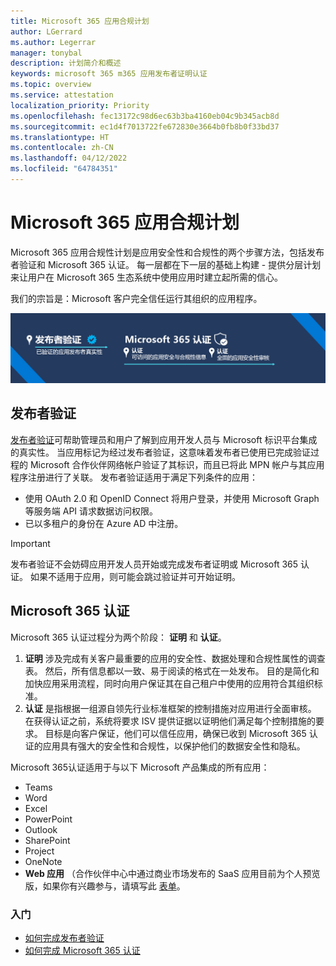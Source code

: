 ```yaml
---
title: Microsoft 365 应用合规计划
author: LGerrard
ms.author: Legerrar
manager: tonybal
description: 计划简介和概述
keywords: microsoft 365 m365 应用发布者证明认证
ms.topic: overview
ms.service: attestation
localization_priority: Priority
ms.openlocfilehash: fec13172c98d6ec63b3ba4160eb04c9b345acb8d
ms.sourcegitcommit: ec1d4f7013722fe672830e3664b0fb8b0f33bd37
ms.translationtype: HT
ms.contentlocale: zh-CN
ms.lasthandoff: 04/12/2022
ms.locfileid: "64784351"
---
```

# <a name="microsoft-365-app-compliance-program"></a>Microsoft 365 应用合规计划

Microsoft 365 应用合规性计划是应用安全性和合规性的两个步骤方法，包括发布者验证和 Microsoft 365 认证。 每一层都在下一层的基础上构建 - 提供分层计划来让用户在 Microsoft 365 生态系统中使用应用时建立起所需的信心。  

我们的宗旨是：Microsoft 客户完全信任运行其组织的应用程序。

![实现应用合规性的两层方法](media/Microsoft365AppComplianceBanner.png)

## <a name="publisher-verification"></a>发布者验证

[发布者验证](/azure/active-directory/develop/publisher-verification-overview)可帮助管理员和用户了解到应用开发人员与 Microsoft 标识平台集成的真实性。 当应用标记为经过发布者验证，这意味着发布者已使用已完成验证过程的 Microsoft 合作伙伴网络帐户验证了其标识，而且已将此 MPN 帐户与其应用程序注册进行了关联。
发布者验证适用于满足下列条件的应用：  
- 使用 OAuth 2.0 和 OpenID Connect 将用户登录，并使用 Microsoft Graph 等服务端 API 请求数据访问权限。 
- 已以多租户的身份在 Azure AD 中注册。  

> [!IMPORTANT]
> 发布者验证不会妨碍应用开发人员开始或完成发布者证明或 Microsoft 365 认证。 如果不适用于应用，则可能会跳过验证并可开始证明。

## <a name="microsoft-365-certification"></a>Microsoft 365 认证
Microsoft 365 认证过程分为两个阶段： **证明** 和 **认证**。
1.  **证明** 涉及完成有关客户最重要的应用的安全性、数据处理和合规性属性的调查表。 然后，所有信息都以一致、易于阅读的格式在一处发布。 目的是简化和加快应用采用流程，同时向用户保证其在自己租户中使用的应用符合其组织标准。
1.  **认证** 是指根据一组源自领先行业标准框架的控制措施对应用进行全面审核。 在获得认证之前，系统将要求 ISV 提供证据以证明他们满足每个控制措施的要求。 目标是向客户保证，他们可以信任应用，确保已收到 Microsoft 365 认证的应用具有强大的安全性和合规性，以保护他们的数据安全性和隐私。


Microsoft 365认证适用于与以下 Microsoft 产品集成的所有应用：
-   Teams
-   Word
-   Excel
-   PowerPoint 
-   Outlook
- SharePoint
- Project
- OneNote
- **Web 应用** （合作伙伴中心中通过商业市场发布的 SaaS 应用目前为个人预览版，如果你有兴趣参与，请填写此 [表单](https://forms.microsoft.com/Pages/ResponsePage.aspx?id=v4j5cvGGr0GRqy180BHbR3Om82jEdWlAkFiVJRhmM_xUQkY0SjVVOVVLR0RUN0RYNlRWMDRTSjVQRy4u)。

### <a name="get-started"></a>入门
- [如何完成发布者验证](/azure/active-directory/develop/mark-app-as-publisher-verified)
- [如何完成 Microsoft 365 认证](/microsoft-365-app-certification/docs/certification)

